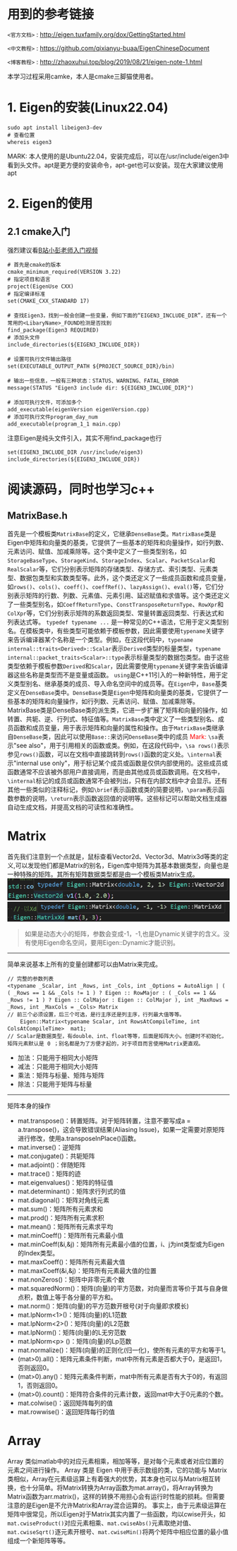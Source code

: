 # 用到的参考链接
`<官方文档>` : <http://eigen.tuxfamily.org/dox/GettingStarted.html>

`<中文教程>` : <https://github.com/qixianyu-buaa/EigenChineseDocument>

`<博客教程>` : <http://zhaoxuhui.top/blog/2019/08/21/eigen-note-1.html>

本学习过程采用camke，本人是cmake三脚猫使用者。
# 1. Eigen的安装(Linux22.04)
```
sudo apt install libeigen3-dev
# 查看位置
whereis eigen3
```
MARK: 本人使用的是Ubuntu22.04，安装完成后，可以在/usr/include/eigen3中看到头文件。apt是更方便的安装命令，apt-get也可以安装。现在大家建议使用apt
# 2. Eigen的使用
## 2.1 cmake入门
强烈建议看[B站小彭老师入门视频](https://space.bilibili.com/263032155/channel/collectiondetail?sid=53025)
```
# 首先是cmake的版本
cmake_minimum_required(VERSION 3.22)
# 指定项目和语言
project(EigenUse CXX)
# 指定编译标准
set(CMAKE_CXX_STANDARD 17)

# 查找Eigen3，找到一般会创建一些变量，例如下面的“EIGEN3_INCLUDE_DIR”，还有一个常用的<LibaryName>_FOUND检测是否找到
find_package(Eigen3 REQUIRED)
# 添加头文件
include_directories(${EIGEN3_INCLUDE_DIR})

# 设置可执行文件输出路径
set(EXECUTABLE_OUTPUT_PATH ${PROJECT_SOURCE_DIR}/bin)

# 输出一些信息，一般有三种状态：STATUS、WARNING、FATAL_ERROR
message(STATUS "Eigen3 include dir: ${EIGEN3_INCLUDE_DIR}")

# 添加可执行文件，可添加多个
add_executable(eigenVersion eigenVersion.cpp)
# 添加可执行文件program_day_num
add_executable(program_1_1 main.cpp)
```
注意Eigen是纯头文件引入，其实不用find_package也行
```
set(EIGEN3_INCLUDE_DIR /usr/include/eigen3)
include_directories(${EIGEN3_INCLUDE_DIR})
```
# 阅读源码，同时也学习c++
## MatrixBase.h
首先是一个模板类`MatrixBase`的定义，它继承`DenseBase`类。`MatrixBase`类是Eigen中矩阵和向量类的基类，它提供了一些基本的矩阵和向量操作，如行列数、元素访问、赋值、加减乘除等。这个类中定义了一些类型别名，如`StorageBaseType`、`StorageKind`、`StorageIndex`、`Scalar`、`PacketScalar`和`RealScalar`等，它们分别表示矩阵的存储类型、存储方式、索引类型、元素类型、数据包类型和实数类型等。此外，这个类还定义了一些成员函数和成员变量，如`rows()`、`cols()`、`coeff()`、`coeffRef()`、`lazyAssign()`、`eval()`等，它们分别表示矩阵的行数、列数、元素值、元素引用、延迟赋值和求值等。这个类还定义了一些类型别名，如`CoeffReturnType`、`ConstTransposeReturnType`、`RowXpr`和`ColXpr`等，它们分别表示矩阵的系数返回类型、常量转置返回类型、行表达式和列表达式等。
`typedef typename ...` 是一种常见的C++语法，它用于定义类型别名。在模板类中，有些类型可能依赖于模板参数，因此需要使用`typename`关键字来告诉编译器某个名称是一个类型。例如，在这段代码中，`typename internal::traits<Derived>::Scalar`表示`Derived`类型的标量类型，`typename internal::packet_traits<Scalar>::type`表示标量类型的数据包类型。由于这些类型依赖于模板参数`Derived`和`Scalar`，因此需要使用`typename`关键字来告诉编译器这些名称是类型而不是变量或函数。
`using`是C++11引入的一种新特性，用于定义类型别名、继承基类的成员、导入命名空间中的成员等。在`Eigen`中，`Base`基类定义在`DenseBase`类中。`DenseBase`类是`Eigen`中矩阵和向量类的基类，它提供了一些基本的矩阵和向量操作，如行列数、元素访问、赋值、加减乘除等。MatrixBase类是DenseBase类的派生类，它进一步扩展了矩阵和向量的操作，如转置、共轭、逆、行列式、特征值等。`MatrixBase`类中定义了一些类型别名、成员函数和成员变量，用于表示矩阵和向量的属性和操作。由于`MatrixBase`类继承自`DenseBase`类，因此可以使用`Base::`来访问`DenseBase`类中的成员
<font color=red>Mark:</font> `\sa`表示"see also"，用于引用相关的函数或类。例如，在这段代码中，`\sa rows()`表示参见`rows()`函数，可以在文档中直接跳转到`rows()`函数的定义处。`\internal`表示"internal use only"，用于标记某个成员或函数是仅供内部使用的。这些成员或函数通常不应该被外部用户直接调用，而是由其他成员或函数调用。在文档中，`\internal`标记的成员或函数通常不会被列出，只有在内部文档中才会显示。还有其他一些类似的注释标记，例如`\brief`表示函数或类的简要说明，`\param`表示函数参数的说明，`\return`表示函数返回值的说明等。这些标记可以帮助文档生成器自动生成文档，并提高文档的可读性和准确性。

# Matrix
首先我们注意到一个点就是，鼠标查看Vector2d、Vector3d、Matrix3d等类的定义,可以发现他们都是Matrix的别名，Eigen库中矩阵为其基本数据类型，向量也是一种特殊的矩阵。其所有矩阵数据类型都是由一个模板类Matrix生成。
![Alt text](image-1.png)
![Alt text](image.png)
> 如果是动态大小的矩阵，参数会变成-1，-1,也是Dynamic关键字的含义。没有使用Eigen命名空间，要用Eigen::Dynamic才能识别。
----
简单来说基本上所有的变量创建都可以由Matrix来完成。
```
// 完整的参数列表
<typename _Scalar, int _Rows, int _Cols, int _Options = AutoAlign | ( ( _Rows == 1 && _Cols != 1 ) ? Eigen :: RowMajor : ( _Cols == 1 && _Rows != 1 ) ? Eigen :: ColMajor : Eigen :: ColMajor ), int _MaxRows = _Rows, int _MaxCols = _Cols> Matrix
// 前三个必须设置，后三个可选，是行主序还是列主序，行列最大值等等。
    Eigen::Matrix<typename Scalar, int RowsAtCompileTime, int ColsAtCompileTime>  mat1;
// Scalar是数据类型，有double、int、float等等，后面是矩阵大小。创建时不初始化，矩阵元素默认是 0 ；别名都是为了方便才起的，对于项目而言使用Matrix更直观。
```
- 加法：只能用于相同大小矩阵
- 减法：只能用于相同大小矩阵
- 乘法：矩阵与标量、矩阵与矩阵
- 除法：只能用于矩阵与标量
----
矩阵本身的操作
- mat.transpose()：转置矩阵。对于矩阵转置，注意不要写成a = a.transpose()，这会导致错误结果(Aliasing Issue)，如果一定需要对原矩阵进行修改，使用a.transposeInPlace()函数。
- mat.inverse()：逆矩阵
- mat.conjugate()：共轭矩阵
- mat.adjoint()：伴随矩阵
- mat.trace()：矩阵的迹
- mat.eigenvalues()：矩阵的特征值
- mat.determinant()：矩阵求行列式的值
- mat.diagonal()：矩阵对角线元素
- mat.sum()：矩阵所有元素求和
- mat.prod()：矩阵所有元素求积
- mat.mean()：矩阵所有元素求平均
- mat.minCoeff()：矩阵所有元素最小值
- mat.minCoeff(&i,&j)：矩阵所有元素最小值的位置，i、j为int类型或为Eigen的Index类型。
- mat.maxCoeff()：矩阵所有元素最大值
- mat.maxCoeff(&i,&j)：矩阵所有元素最大值的位置
- mat.nonZeros()：矩阵中非零元素个数
- mat.squaredNorm()：矩阵(向量)的平方范数，对向量而言等价于其与自身做点积，数值上等于各分量的平方和。
- mat.norm()：矩阵(向量)的平方范数开根号(对于向量即求模长)
- mat.lpNorm<1>()：矩阵(向量)的L1范数
- mat.lpNorm<2>()：矩阵(向量)的L2范数
- mat.lpNorm<Infinity>()：矩阵(向量)的L无穷范数
- mat.lpNorm&lt;p&gt; ()：矩阵(向量)的Lp范数
- mat.normalize()：矩阵(向量)的正则化(归一化)，使所有元素的平方和等于1。
- (mat>0).all()：矩阵元素条件判断，mat中所有元素是否都大于0，是返回1，否则返回0。
- (mat>0).any()：矩阵元素条件判断，mat中所有元素是否有大于0的，有返回1，否则返回0。
- (mat>0).count()：矩阵符合条件的元素计数，返回mat中大于0元素的个数。
- mat.colwise()：返回矩阵每列的值
- mat.rowwise()：返回矩阵每行的值

# Array
Array 类似matlab中的对应元素相乘，相加等等，是对每个元素或者对应位置的元素之间进行操作。
Array 类是 Eigen 中用于表示数组的类，它的功能与 Matrix 类相似，Array在元素级运算上有着强大的优势，其本身也可以与Matrix相互转换，也十分简单。将Matrix转换为Array函数为mat.array()，将Array转换为Matrix函数为arr.matrix()，这样的转换不用担心会有运行时性能的损耗。但需要注意的是Eigen是不允许Matrix和Array混合运算的。
事实上，由于元素级运算在矩阵中很常见，所以Eigen对于Matrix其实内置了一些函数，均以cwise开头，如`mat.cwiseProduct()`对应元素相乘、`mat.cwiseAbs()`元素取绝对值、`mat.cwiseSqrt()`逐元素开根号、`mat.cwiseMin()`将两个矩阵中相应位置的最小值组成一个新矩阵等等。